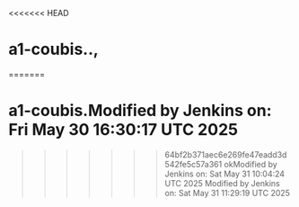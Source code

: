 <<<<<<< HEAD
# a1-coubis..,
=======
# a1-coubis.Modified by Jenkins on: Fri May 30 16:30:17 UTC 2025
>>>>>>> 64bf2b371aec6e269fe47eadd3d542fe5c57a361
okModified by Jenkins on: Sat May 31 10:04:24 UTC 2025
Modified by Jenkins on: Sat May 31 11:29:19 UTC 2025

